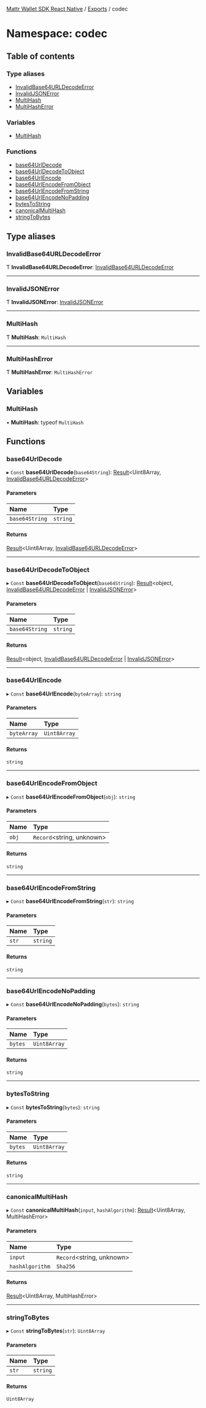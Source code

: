 [Mattr Wallet SDK React Native](../README.md) / [Exports](../modules.md) / codec

# Namespace: codec

## Table of contents

### Type aliases

- [InvalidBase64URLDecodeError](codec.md#invalidbase64urldecodeerror)
- [InvalidJSONError](codec.md#invalidjsonerror)
- [MultiHash](codec.md#multihash)
- [MultiHashError](codec.md#multihasherror)

### Variables

- [MultiHash](codec.md#multihash)

### Functions

- [base64UrlDecode](codec.md#base64urldecode)
- [base64UrlDecodeToObject](codec.md#base64urldecodetoobject)
- [base64UrlEncode](codec.md#base64urlencode)
- [base64UrlEncodeFromObject](codec.md#base64urlencodefromobject)
- [base64UrlEncodeFromString](codec.md#base64urlencodefromstring)
- [base64UrlEncodeNoPadding](codec.md#base64urlencodenopadding)
- [bytesToString](codec.md#bytestostring)
- [canonicalMultiHash](codec.md#canonicalmultihash)
- [stringToBytes](codec.md#stringtobytes)

## Type aliases

### InvalidBase64URLDecodeError

Ƭ **InvalidBase64URLDecodeError**: [InvalidBase64URLDecodeError](../modules.md#invalidbase64urldecodeerror)

___

### InvalidJSONError

Ƭ **InvalidJSONError**: [InvalidJSONError](../modules.md#invalidjsonerror)

___

### MultiHash

Ƭ **MultiHash**: `MultiHash`

___

### MultiHashError

Ƭ **MultiHashError**: `MultiHashError`

## Variables

### MultiHash

• **MultiHash**: typeof `MultiHash`

## Functions

### base64UrlDecode

▸ `Const` **base64UrlDecode**(`base64String`): [Result](result.md)<Uint8Array, [InvalidBase64URLDecodeError](../modules.md#invalidbase64urldecodeerror)\>

#### Parameters

| Name | Type |
| :------ | :------ |
| `base64String` | `string` |

#### Returns

[Result](result.md)<Uint8Array, [InvalidBase64URLDecodeError](../modules.md#invalidbase64urldecodeerror)\>

___

### base64UrlDecodeToObject

▸ `Const` **base64UrlDecodeToObject**(`base64String`): [Result](result.md)<object, [InvalidBase64URLDecodeError](../modules.md#invalidbase64urldecodeerror) \| [InvalidJSONError](../modules.md#invalidjsonerror)\>

#### Parameters

| Name | Type |
| :------ | :------ |
| `base64String` | `string` |

#### Returns

[Result](result.md)<object, [InvalidBase64URLDecodeError](../modules.md#invalidbase64urldecodeerror) \| [InvalidJSONError](../modules.md#invalidjsonerror)\>

___

### base64UrlEncode

▸ `Const` **base64UrlEncode**(`byteArray`): `string`

#### Parameters

| Name | Type |
| :------ | :------ |
| `byteArray` | `Uint8Array` |

#### Returns

`string`

___

### base64UrlEncodeFromObject

▸ `Const` **base64UrlEncodeFromObject**(`obj`): `string`

#### Parameters

| Name | Type |
| :------ | :------ |
| `obj` | `Record`<string, unknown\> |

#### Returns

`string`

___

### base64UrlEncodeFromString

▸ `Const` **base64UrlEncodeFromString**(`str`): `string`

#### Parameters

| Name | Type |
| :------ | :------ |
| `str` | `string` |

#### Returns

`string`

___

### base64UrlEncodeNoPadding

▸ `Const` **base64UrlEncodeNoPadding**(`bytes`): `string`

#### Parameters

| Name | Type |
| :------ | :------ |
| `bytes` | `Uint8Array` |

#### Returns

`string`

___

### bytesToString

▸ `Const` **bytesToString**(`bytes`): `string`

#### Parameters

| Name | Type |
| :------ | :------ |
| `bytes` | `Uint8Array` |

#### Returns

`string`

___

### canonicalMultiHash

▸ `Const` **canonicalMultiHash**(`input`, `hashAlgorithm`): [Result](result.md)<Uint8Array, MultiHashError\>

#### Parameters

| Name | Type |
| :------ | :------ |
| `input` | `Record`<string, unknown\> |
| `hashAlgorithm` | `Sha256` |

#### Returns

[Result](result.md)<Uint8Array, MultiHashError\>

___

### stringToBytes

▸ `Const` **stringToBytes**(`str`): `Uint8Array`

#### Parameters

| Name | Type |
| :------ | :------ |
| `str` | `string` |

#### Returns

`Uint8Array`
